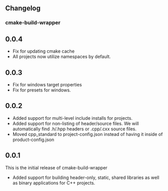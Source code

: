 ## Changelog

### cmake-build-wrapper

## 0.0.4
* Fix for updating cmake cache
* All projects now utilize namespaces by default.

## 0.0.3
* Fix for windows target properties
* Fix for presets for windows.

## 0.0.2
* Added support for multi-level include installs for projects.
* Added support for non-listing of header/source files. We will automatically find .h/.hpp headers or .cpp/.cxx source files.
* Moved cpp_standard to project-config.json instead of having it inside of product-config.json

## 0.0.1
This is the initial release of cmake-build-wrapper
* Added support for building header-only, static, shared libraries as well as binary applications for C++ projects.
